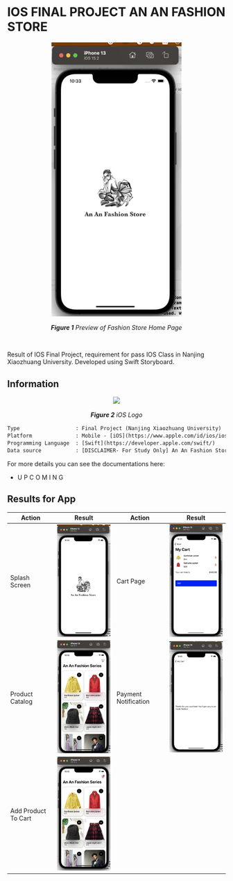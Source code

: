 # IOS FINAL PROJECT AN AN FASHION STORE
 
<p align="center">
  <img src="https://github.com/NovitaDian20/FashionStore-iOS/blob/main/images/LandingPage-SplashScreen.png" width="300" />
</p>

<p align="center"><i><b>Figure 1</b> Preview of Fashion Store Home Page</i></p>

<br/>

Result of IOS Final Project, requirement for pass IOS Class in Nanjing Xiaozhuang University. Developed using Swift Storyboard.

## Information
<p align="center">
  <img src="https://upload.wikimedia.org/wikipedia/commons/thumb/c/ca/IOS_logo.svg/1200px-IOS_logo.svg.png" width="200"/>
</p>
<p align="center"><i><b>Figure 2</b> iOS Logo</i></p>

```diff
Type                  : Final Project (Nanjing Xiaozhuang University)
Platform              : Mobile - [iOS](https://www.apple.com/id/ios/ios-14/)
Programming Language  : [Swift](https://developer.apple.com/swift/)
Data source           : [DISCLAIMER- For Study Only] An An Fashion Store
```

For more details you can see the documentations here:
- U P C O M I N G

## Results for App 

| Action                            | Result                                  | Action                            | Result                                  |
| -------------                     |------------------                       | -------------                     |------------------                       |
| Splash Screen                      | <img src="https://github.com/NovitaDian20/FashionStore-iOS/blob/main/images/LandingPage-SplashScreen.png" width="200" />      | Cart Page             | <img src="https://github.com/NovitaDian20/FashionStore-iOS/blob/main/images/paycart.png" width="200" />      |
| Product Catalog        | <img src="https://github.com/NovitaDian20/FashionStore-iOS/blob/main/images/katalog-homepage.png" width="200" />      |  Payment Notification                   | <img src="https://github.com/NovitaDian20/FashionStore-iOS/blob/main/images/notification.png" width="200" />      |
| Add Product To Cart          | <img src="https://github.com/NovitaDian20/FashionStore-iOS/blob/main/images/addcart.png" width="200" /> |  |       |
